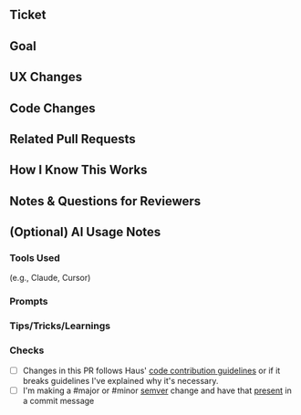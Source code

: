 ## Ticket

## Goal

## UX Changes

## Code Changes

## Related Pull Requests

## How I Know This Works

## Notes & Questions for Reviewers

## (Optional) AI Usage Notes

### Tools Used
(e.g., Claude, Cursor)

### Prompts

### Tips/Tricks/Learnings

### Checks
- [ ] Changes in this PR follows Haus' [code contribution guidelines](https://www.notion.so/Code-Governance-a8c1f76ab68f4950a0d87559e19ebaa3) or if it breaks guidelines I've explained why it's necessary.
- [ ] I'm making a #major or #minor [semver](https://semver.org/) change and have that [present](https://github.com/jasonamyers/github-bumpversion-action) in a commit message
